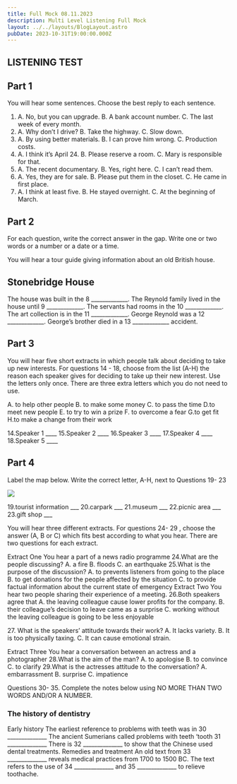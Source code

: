 ```yaml
---
title: Full Mock 08.11.2023
description: Multi Level Listening Full Mock
layout: ../../layouts/BlogLayout.astro
pubDate: 2023-10-31T19:00:00.000Z
---
```


## LISTENING TEST

## Part 1

You will hear some sentences. Choose the best reply to each sentence.

1. A. No, but you can upgrade.
   B. A bank account number.
   C. The last week of every month.
2. A. Why don’t I drive?
   B. Take the highway.
   C. Slow down.
3. A. By using better materials.
   B. I can prove him wrong.
   C. Production costs.
4. A. I think it’s April 24.
   B. Please reserve a room.
   C. Mary is responsible for that.
5. A. The recent documentary.
   B. Yes, right here.
   C. I can’t read them.
6. A. Yes, they are for sale.
   B. Please put them in the closet.
   C. He came in first place.
7. A. I think at least five.
   B. He stayed overnight.
   C. At the beginning of March.

## Part 2

For each question, write the correct answer in the gap. Write one or two words or a
number or a date or a time.

You will hear a tour guide giving information about an old British house.

## Stonebridge House

The house was built in the 8 \_\_\_\_\_\_\_\_\_\_\_\_\_.
The Reynold family lived in the house until 9 \_\_\_\_\_\_\_\_\_\_\_\_\_.
The servants had rooms in the 10 \_\_\_\_\_\_\_\_\_\_\_\_\_.
The art collection is in the 11 \_\_\_\_\_\_\_\_\_\_\_\_\_.
George Reynold was a 12 \_\_\_\_\_\_\_\_\_\_\_\_\_.
George’s brother died in a 13 \_\_\_\_\_\_\_\_\_\_\_\_\_ accident.

## Part 3

You will hear five short extracts in which people talk about deciding to take up new
interests. For questions 14 - 18, choose from the list (A-H) the reason each speaker gives
for deciding to take up their new interest. Use the letters only once. There are three extra
letters which you do not need to use.

A. to help other people
B. to make some money
C. to pass the time
D.to meet new people
E. to try to win a prize
F. to overcome a fear
G.to get fit
H.to make a change from their work

14.Speaker 1 \_\_\_\_
15.Speaker 2 \_\_\_\_
16.Speaker 3 \_\_\_\_
17.Speaker 4 \_\_\_\_
18.Speaker 5 \_\_\_\_

## Part 4

Label the map below. Write the correct letter, A-H, next to Questions 19- 23

![](/uploads/map11082023.jpg)

19.tourist information \_\_\_
20.carpark \_\_\_
21.museum \_\_\_
22.picnic area \_\_\_
23.gift shop \_\_\_

You will hear three different extracts. For questions 24- 29 , choose the answer (A, В or C)
which fits best according to what you hear. There are two questions for each extract.

Extract One
You hear a part of a news radio programme
24.What are the people discussing?
A. a fire
B. floods
C. an earthquake
25.What is the purpose of the discussion?
A. to prevents listeners from going to the place
B. to get donations for the people affected by the situation
C. to provide factual information about the current state of emergency
Extract Two
You hear two people sharing their experience of a meeting.
26.Both speakers agree that
A. the leaving colleague cause lower profits for the company.
B. their colleague’s decision to leave came as a surprise
C. working without the leaving colleague is going to be less enjoyable

27\. What is the speakers’ attitude towards their work?
A. It lacks variety.
B. It is too physically taxing.
C. It can cause emotional strain.

Extract Three
You hear a conversation between an actress and a photographer
28.What is the aim of the man?
A. to apologise
B. to convince
C. to clarify
29.What is the actresses attitude to the conversation?
A. embarrassment
B. surprise
C. impatience

Questions 30- 35. Complete the notes below using NO MORE THAN TWO WORDS AND/OR
A NUMBER.

### The history of dentistry

Early history
The earliest reference to problems with teeth was in 30 \_\_\_\_\_\_\_\_\_\_\_\_\_\_ The ancient
Sumerians called problems with teeth ‘tooth 31 \_\_\_\_\_\_\_\_\_\_\_\_\_\_
There is 32 \_\_\_\_\_\_\_\_\_\_\_\_\_\_ to show that the Chinese used dental treatments.
Remedies and treatment
An old text from 33 \_\_\_\_\_\_\_\_\_\_\_\_\_\_ reveals medical practices from 1700 to 1500 BC.
The text refers to the use of 34 \_\_\_\_\_\_\_\_\_\_\_\_\_\_ and 35 \_\_\_\_\_\_\_\_\_\_\_\_\_\_ to relieve
toothache.
